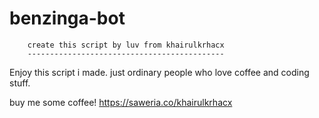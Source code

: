 # benzinga-bot

        create this script by luv from khairulkrhacx
        --------------------------------------------
        
Enjoy this script i made. just ordinary people who love coffee and coding stuff.

buy me some coffee! https://saweria.co/khairulkrhacx
